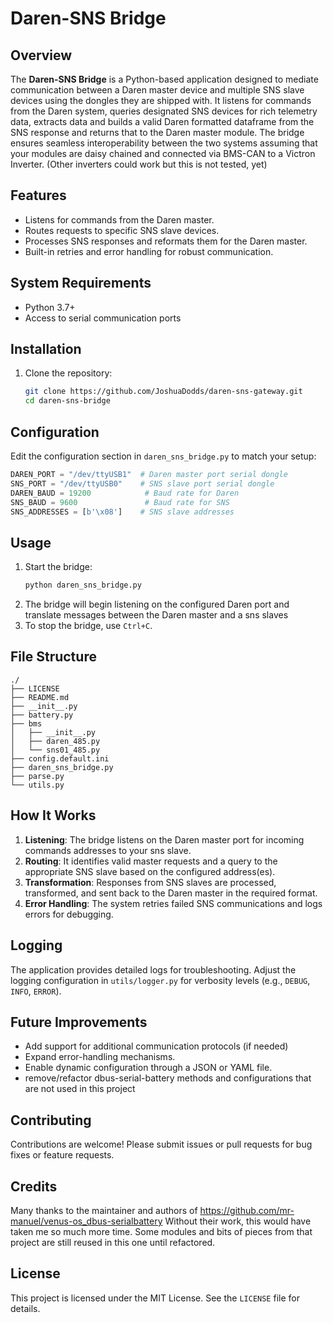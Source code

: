 # Daren-SNS Bridge

## Overview
The **Daren-SNS Bridge** is a Python-based application designed to mediate communication between a Daren master device 
and multiple SNS slave devices using the dongles they are shipped with. It listens for commands from the Daren system, 
queries designated SNS devices for rich telemetry data, extracts data and builds a valid Daren formatted dataframe from 
the SNS response and returns that to the Daren master module. The bridge ensures seamless interoperability between the 
two systems assuming that your modules are daisy chained and connected via BMS-CAN to a Victron Inverter. (Other inverters
could work but this is not tested, yet)

## Features
- Listens for commands from the Daren master.
- Routes requests to specific SNS slave devices.
- Processes SNS responses and reformats them for the Daren master.
- Built-in retries and error handling for robust communication.

## System Requirements
- Python 3.7+
- Access to serial communication ports

## Installation
1. Clone the repository:
   ```bash
   git clone https://github.com/JoshuaDodds/daren-sns-gateway.git
   cd daren-sns-bridge
   ```

## Configuration
Edit the configuration section in `daren_sns_bridge.py` to match your setup:
```python
DAREN_PORT = "/dev/ttyUSB1"  # Daren master port serial dongle
SNS_PORT = "/dev/ttyUSB0"    # SNS slave port serial dongle
DAREN_BAUD = 19200            # Baud rate for Daren
SNS_BAUD = 9600               # Baud rate for SNS
SNS_ADDRESSES = [b'\x08']    # SNS slave addresses
```

## Usage
1. Start the bridge:
   ```bash
   python daren_sns_bridge.py
   ```
2. The bridge will begin listening on the configured Daren port and translate messages between the Daren master and a sns slaves
3. To stop the bridge, use `Ctrl+C`.

## File Structure
```
./
├── LICENSE
├── README.md
├── __init__.py
├── battery.py
├── bms
│   ├── __init__.py
│   ├── daren_485.py
│   └── sns01_485.py
├── config.default.ini
├── daren_sns_bridge.py
├── parse.py
└── utils.py
```

## How It Works
1. **Listening**: The bridge listens on the Daren master port for incoming commands addresses to your sns slave.
2. **Routing**: It identifies valid master requests and a query to the appropriate SNS slave based on the configured address(es).
3. **Transformation**: Responses from SNS slaves are processed, transformed, and sent back to the Daren master in the required format.
4. **Error Handling**: The system retries failed SNS communications and logs errors for debugging.

## Logging
The application provides detailed logs for troubleshooting. Adjust the logging configuration in `utils/logger.py` for verbosity levels (e.g., `DEBUG`, `INFO`, `ERROR`).

## Future Improvements
- Add support for additional communication protocols (if needed)
- Expand error-handling mechanisms.
- Enable dynamic configuration through a JSON or YAML file.
- remove/refactor dbus-serial-battery methods and configurations that are not used in this project 

## Contributing
Contributions are welcome! Please submit issues or pull requests for bug fixes or feature requests.

## Credits
Many thanks to the maintainer and authors of https://github.com/mr-manuel/venus-os_dbus-serialbattery 
Without their work, this would have taken me so much more time.  Some modules and bits of pieces from that project are 
still reused in this one until refactored. 

## License
This project is licensed under the MIT License. See the `LICENSE` file for details.

